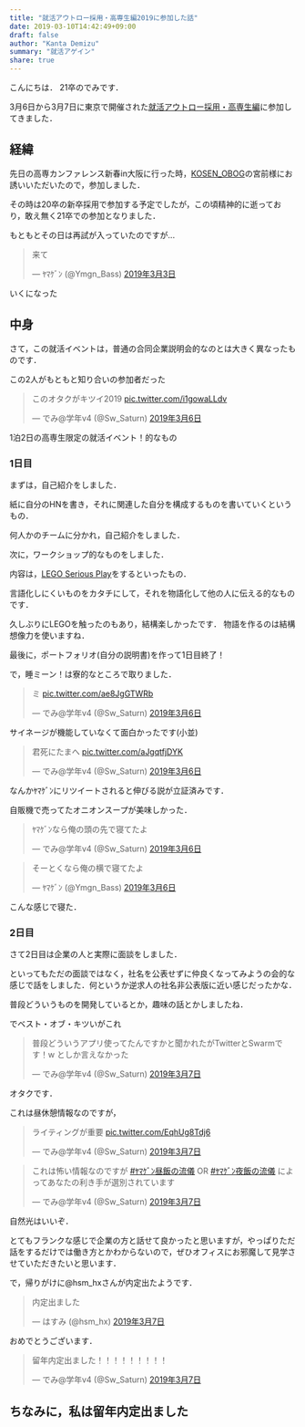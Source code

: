 ```yaml
---
title: "就活アウトロー採用・高専生編2019に参加した話"
date: 2019-03-10T14:42:49+09:00
draft: false
author: "Kanta Demizu"
summary: "就活アゲイン"
share: true
---
```


こんにちは．
21卒のでみです．

3月6日から3月7日に東京で開催された[就活アウトロー採用・高専生編](https://atnd.org/events/103811)に参加してきました．

## 経緯
先日の高専カンファレンス新春in大阪に行った時，[KOSEN_OBOG](https://twitter.com/KosenObog)の宮前様にお誘いいただいたので，参加しました．

その時は20卒の新卒採用で参加する予定でしたが，この頃精神的に逝っており，敢え無く21卒での参加となりました．

もともとその日は再試が入っていたのですが...
<blockquote class="twitter-tweet" data-lang="ja"><p lang="ja" dir="ltr">来て</p>&mdash; ﾔﾏｹﾞﾝ (@Ymgn_Bass) <a href="https://twitter.com/Ymgn_Bass/status/1102199237901602817?ref_src=twsrc%5Etfw">2019年3月3日</a></blockquote>
<script async src="https://platform.twitter.com/widgets.js" charset="utf-8"></script>

いくになった

## 中身
さて，この就活イベントは，普通の合同企業説明会的なのとは大きく異なったものです．

この2人がもともと知り合いの参加者だった
<blockquote class="twitter-tweet" data-lang="ja"><p lang="ja" dir="ltr">このオタクがキツイ2019 <a href="https://t.co/i1gowaLLdv">pic.twitter.com/i1gowaLLdv</a></p>&mdash; でみ@学年v4 (@Sw_Saturn) <a href="https://twitter.com/Sw_Saturn/status/1103228806909747201?ref_src=twsrc%5Etfw">2019年3月6日</a></blockquote>
<script async src="https://platform.twitter.com/widgets.js" charset="utf-8"></script>

1泊2日の高専生限定の就活イベント！的なもの

### 1日目
まずは，自己紹介をしました．

紙に自分のHNを書き，それに関連した自分を構成するものを書いていくというもの．

何人かのチームに分かれ，自己紹介をしました．

次に，ワークショップ的なものをしました．

内容は，[LEGO Serious Play](http://www.seriousplay.jp/)をするといったもの．

言語化しにくいものをカタチにして，それを物語化して他の人に伝える的なものです．

久しぶりにLEGOを触ったのもあり，結構楽しかったです．
物語を作るのは結構想像力を使いますね．

最後に，ポートフォリオ(自分の説明書)を作って1日目終了！
<br />

で，睡ミーン！は寮的なところで取りました．
<blockquote class="twitter-tweet" data-lang="ja"><p lang="ja" dir="ltr">ミ <a href="https://t.co/ae8JgGTWRb">pic.twitter.com/ae8JgGTWRb</a></p>&mdash; でみ@学年v4 (@Sw_Saturn) <a href="https://twitter.com/Sw_Saturn/status/1103254362627825665?ref_src=twsrc%5Etfw">2019年3月6日</a></blockquote>
<script async src="https://platform.twitter.com/widgets.js" charset="utf-8"></script>

サイネージが機能していなくて面白かったです(小並)

<blockquote class="twitter-tweet" data-lang="ja"><p lang="ja" dir="ltr">君死にたまへ <a href="https://t.co/aJgqtfjDYK">pic.twitter.com/aJgqtfjDYK</a></p>&mdash; でみ@学年v4 (@Sw_Saturn) <a href="https://twitter.com/Sw_Saturn/status/1103261652550529024?ref_src=twsrc%5Etfw">2019年3月6日</a></blockquote>
<script async src="https://platform.twitter.com/widgets.js" charset="utf-8"></script>

なんかﾔﾏｹﾞﾝにリツイートされると伸びる説が立証済みです．

自販機で売ってたオニオンスープが美味しかった．

<blockquote class="twitter-tweet" data-lang="ja"><p lang="ja" dir="ltr">ﾔﾏｹﾞﾝなら俺の頭の先で寝てたよ</p>&mdash; でみ@学年v4 (@Sw_Saturn) <a href="https://twitter.com/Sw_Saturn/status/1103430275902521344?ref_src=twsrc%5Etfw">2019年3月6日</a></blockquote>
<script async src="https://platform.twitter.com/widgets.js" charset="utf-8"></script>

<blockquote class="twitter-tweet" data-lang="ja"><p lang="ja" dir="ltr">そーとくなら俺の横で寝てたよ</p>&mdash; ﾔﾏｹﾞﾝ (@Ymgn_Bass) <a href="https://twitter.com/Ymgn_Bass/status/1103429060628115456?ref_src=twsrc%5Etfw">2019年3月6日</a></blockquote>
<script async src="https://platform.twitter.com/widgets.js" charset="utf-8"></script>

こんな感じで寝た．

### 2日目

さて2日目は企業の人と実際に面談をしました．

といってもただの面談ではなく，社名を公表せずに仲良くなってみようの会的な感じで話をしました．何というか逆求人の社名非公表版に近い感じだったかな．

普段どういうものを開発しているとか，趣味の話とかしましたね．

でベスト・オブ・キツいがこれ
<blockquote class="twitter-tweet" data-lang="ja"><p lang="ja" dir="ltr">普段どういうアプリ使ってたんですかと聞かれたがTwitterとSwarmです！w としか言えなかった</p>&mdash; でみ@学年v4 (@Sw_Saturn) <a href="https://twitter.com/Sw_Saturn/status/1103497460196859904?ref_src=twsrc%5Etfw">2019年3月7日</a></blockquote>
<script async src="https://platform.twitter.com/widgets.js" charset="utf-8"></script>

オタクです．

これは昼休憩情報なのですが，
<blockquote class="twitter-tweet" data-lang="ja"><p lang="ja" dir="ltr">ライティングが重要 <a href="https://t.co/EqhUg8Tdj6">pic.twitter.com/EqhUg8Tdj6</a></p>&mdash; でみ@学年v4 (@Sw_Saturn) <a href="https://twitter.com/Sw_Saturn/status/1103499960354390016?ref_src=twsrc%5Etfw">2019年3月7日</a></blockquote>
<script async src="https://platform.twitter.com/widgets.js" charset="utf-8"></script>

<blockquote class="twitter-tweet" data-lang="ja"><p lang="ja" dir="ltr">これは怖い情報なのですが <a href="https://twitter.com/hashtag/%EF%BE%94%EF%BE%8F%EF%BD%B9%EF%BE%9E%EF%BE%9D%E6%98%BC%E9%A3%AF%E3%81%AE%E6%B5%81%E5%84%80?src=hash&amp;ref_src=twsrc%5Etfw">#ﾔﾏｹﾞﾝ昼飯の流儀</a> OR <a href="https://twitter.com/hashtag/%EF%BE%94%EF%BE%8F%EF%BD%B9%EF%BE%9E%EF%BE%9D%E5%A4%9C%E9%A3%AF%E3%81%AE%E6%B5%81%E5%84%80?src=hash&amp;ref_src=twsrc%5Etfw">#ﾔﾏｹﾞﾝ夜飯の流儀</a> によってあなたの利き手が選別されています</p>&mdash; でみ@学年v4 (@Sw_Saturn) <a href="https://twitter.com/Sw_Saturn/status/1103495343226810369?ref_src=twsrc%5Etfw">2019年3月7日</a></blockquote>
<script async src="https://platform.twitter.com/widgets.js" charset="utf-8"></script>

自然光はいいぞ．

とてもフランクな感じで企業の方と話せて良かったと思いますが，やっぱりただ話をするだけでは働き方とかわからないので，ぜひオフィスにお邪魔して見学させていただきたいと思います．

で，帰りがけに@hsm_hxさんが内定出たようです．
<blockquote class="twitter-tweet" data-lang="ja"><p lang="ja" dir="ltr">内定出ました</p>&mdash; はすみ (@hsm_hx) <a href="https://twitter.com/hsm_hx/status/1103541494466543616?ref_src=twsrc%5Etfw">2019年3月7日</a></blockquote>
<script async src="https://platform.twitter.com/widgets.js" charset="utf-8"></script>

おめでとうございます．

<blockquote class="twitter-tweet" data-lang="ja"><p lang="ja" dir="ltr">留年内定出ました！！！！！！！！！</p>&mdash; でみ@学年v4 (@Sw_Saturn) <a href="https://twitter.com/Sw_Saturn/status/1103552589470167041?ref_src=twsrc%5Etfw">2019年3月7日</a></blockquote>
<script async src="https://platform.twitter.com/widgets.js" charset="utf-8"></script>

## ちなみに，私は留年内定出ました



